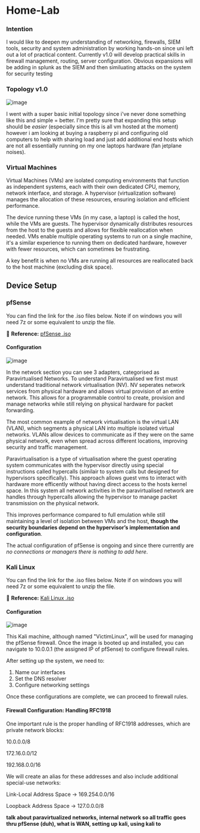 # Home-Lab
### Intention
I would like to deepen my understanding of networking, firewalls, SIEM tools, security and system administration by working hands-on since uni left out a lot of practical content. Currently v1.0 will develop practical skills in firewall management, routing, server configuration. Obvious expansions will be adding in splunk as the SIEM and then similuating attacks on the system for security testing

### Topology v1.0
<img alt="image" src="https://github.com/user-attachments/assets/07ce89a7-71f3-41a2-b17b-4e6d25410171"/>

I went with a super basic initial topology since i've never done something like this and simple = better. I'm pretty sure that expanding this setup should be *easier* (especially since this is all vm hosted at the moment) however i am looking at buying a raspberry pi and configuring old computers to help with sharing load and just add additional end hosts which are not all essentially running on my one laptops hardware (fan jetplane noises).

### Virtual Machines
Virtual Machines (VMs) are isolated computing environments that function as independent systems, each with their own dedicated CPU, memory, network interface, and storage. A hypervisor (virtualization software) manages the allocation of these resources, ensuring isolation and efficient performance.

The device running these VMs (in my case, a laptop) is called the host, while the VMs are guests. The hypervisor dynamically distributes resources from the host to the guests and allows for flexible reallocation when needed. VMs enable multiple operating systems to run on a single machine, it's a similar experience to running them on dedicated hardware, however with fewer resources, which can sometimes be frustrating. 

A key benefit is when no VMs are running all resources are reallocated back to the host machine (excluding disk space). 

## Device Setup
### pfSense
You can find the link for the .iso files below. Note if on windows you will need 7z or some equivalent to unzip the file. 

🔗 **Reference:** [pfSense .iso](https://atxfiles.netgate.com/mirror/downloads/) 

#### Configuration 
<img alt="image" src="https://github.com/user-attachments/assets/904781d7-a48c-46a0-8099-60872cd85520"/>

In the network section you can see 3 adapters, categorised as Paravirtualised Networks. To understand Paravirtualised we first must understand traditional network virtualisation (NV). NV seperates network services from physical hardware and allows virtual provision of an entire network. This allows for a programmable control to create, provision and manage networks while still relying on physical hardware for packet forwarding.  

The most common example of network virtualisation is the virtual LAN (VLAN), which segments a physical LAN into multiple isolated virtual networks. VLANs allow devices to communicate as if they were on the same physical network, even when spread across different locations, improving security and traffic management.

Paravirtualisation is a type of virtualisation where the guest operating system communicates with the hypervisor directly using special instructions called hypercalls (similair to system calls but designed for hypervisors specifically). This approach allows guest vms to interact with hardware more efficently without having direct access to the hosts kernel space. In this system all network activities in the paravirtualised network are handles through hypercalls allowing the hypervisor to manage packet transmission on the physical network. 

This improves performance compared to full emulation while still maintaining a level of isolation between VMs and the host, **though the security boundaries depend on the hypervisor’s implementation and configuration**. 

The actual configuration of pfSense is ongoing and since there currently are *no connections or managers there is nothing to add here*.

### Kali Linux
You can find the link for the .iso files below. Note if on windows you will need 7z or some equivalent to unzip the file. 

🔗 **Reference:** [Kali Linux .iso](https://www.kali.org/get-kali/#kali-installer-images) 

#### Configuration 
<img alt="image" src="https://github.com/user-attachments/assets/bfec9081-2dcc-4cb0-aee4-1e0782b11032"/>

This Kali machine, although named "VictimLinux", will be used for managing the pfSense firewall. Once the image is booted up and installed, you can navigate to 10.0.0.1 (the assigned IP of pfSense) to configure firewall rules.

After setting up the system, we need to:

1. Name our interfaces
2. Set the DNS resolver
3. Configure networking settings

Once these configurations are complete, we can proceed to firewall rules.

#### Firewall Configuration: Handling RFC1918
One important rule is the proper handling of RFC1918 addresses, which are private network blocks:

10.0.0.0/8

172.16.0.0/12

192.168.0.0/16

We will create an alias for these addresses and also include additional special-use networks:

Link-Local Address Space → 169.254.0.0/16

Loopback Address Space → 127.0.0.0/8

**talk about paravirtualized networks, internal network so all traffic goes thru pfSense (duh), what is WAN, setting up kali, using kali to**
